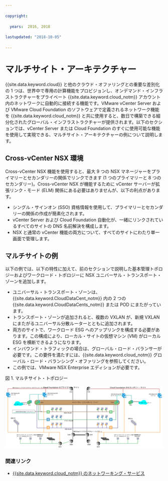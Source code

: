 ```yaml
---

copyright:

  years:  2016, 2018

lastupdated: "2018-10-05"

---
```


# マルチサイト・アーキテクチャー

{{site.data.keyword.cloud}} と他のクラウド・オファリングとの重要な差別化の 1 つは、世界中で専用の計算機能をプロビジョンし、オンデマンド・インフラストラクチャーをプライベート {{site.data.keyword.cloud_notm}} アカウント内のネットワークに自動的に接続する機能です。VMware vCenter Server および VMware Cloud Foundation のソフトウェアで定義されるネットワーク機能を {{site.data.keyword.cloud_notm}} と共に使用すると、数日で構築できる細分化されたグローバル・インフラストラクチャーが提供されます。以下のセクションでは、vCenter Server または Cloud Foundation のすぐに使用可能な機能を使用して実現できる、マルチサイト・アーキテクチャーの例について説明します。

## Cross-vCenter NSX 環境

Cross-vCenter NSX 機能を使用すると、最大 9 つの NSX マネージャーをプライマリーとセカンダリーの関係でリンクできます (1 つのプライマリーと 8 つのセカンダリー)。Cross-vCenter NSX が機能するために vCenter サーバーが拡張リンク・モード (ELM) 関係にある必要はありませんが、以下の利点があります。

* シングル・サインオン (SSO) 資格情報を使用して、プライマリーとセカンダリーの関係の作成が簡素化されます。
* vCenter Server および Cloud Foundation 自動化が、一緒にリンクされているすべてのサイトの DNS 名前解決を構成します。
* NSX と通常の vCenter 機能の両方について、すべてのサイトにわたり単一画面で管理します。

## マルチサイトの例

以下の例では、以下の特性に加えて、前のセクションで説明した基本管理トポロジーおよびワークロード・トポロジーに NSX ユニバーサル・トランスポート・ゾーンを追加します。

* ユニバーサル・トランスポート・ゾーンは、{{site.data.keyword.CloudDataCent_notm}} 内の 2 つの {{site.data.keyword.CloudDataCents_notm}} または POD にまたがっています。
* トランスポート・ゾーンが追加されると、複数の VXLAN が、新規 VXLAN にまたがるユニバーサル分散ルーターとともに追加されます。
* 両方のサイトで、ワークロード ESG へのアップリンクを構成する必要があります。この構成により、ローカル・サイトの仮想マシン (VM) がローカル ESG を横断できるようになります。
* インバウンド・トラフィックの場合は、グローバル・ロード・バランサーが必要です。この要件を満たすには、{{site.data.keyword.cloud_notm}} グローバル・ロード・バランシング・オファリングを参照してください。
* この例では、VMware NSX Enterprise エディションが必要です。

図 1. マルチサイト・トポロジー

![マルチサイト・トポロジー](multisite_topology.svg "マルチサイト・トポロジー")

### 関連リンク

* [{{site.data.keyword.cloud_notm}} のネットワーキング・サービス](networking_services.html)

